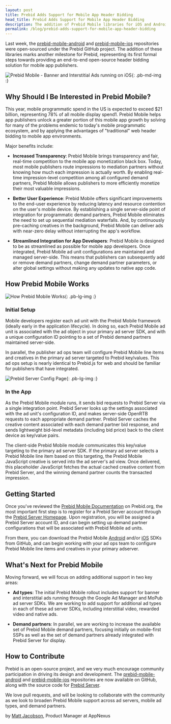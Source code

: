 ```yaml
---
layout: post
title: Prebid Adds Support for Mobile App Header Bidding
head_title: Prebid Adds Support for Mobile App Header Bidding
description: The addition of Prebid Mobile libraries for iOS and Android marks another milestone for Prebid, representing its first formal steps towards providing an end-to-end open-source header bidding solution for mobile app publishers.
permalink: /blog/prebid-adds-support-for-mobile-app-header-bidding
---
```


Last week, the [prebid-mobile-android](https://github.com/prebid/prebid-mobile-android) and [prebid-mobile-ios](https://github.com/prebid/prebid-mobile-ios) repositories were open-sourced under the Prebid GitHub project. The addition of these libraries marks another milestone for Prebid, representing its first formal steps towards providing an end-to-end open-source header bidding solution for mobile app publishers.

![Prebid Mobile - Banner and Interstitial Ads running on iOS]({{site.baseurl}}/assets/images/blog/prebid-mobile-ios-banner-and-interstitial.png){: .pb-md-img :}

## Why Should I Be Interested in Prebid Mobile?

This year, mobile programmatic spend in the US is expected to exceed $21 billion, representing 78% of all mobile display spend1. Prebid Mobile helps app publishers unlock a greater portion of this mobile app growth by solving for many of the problems endemic to today's mobile programmatic ecosystem, and by applying the advantages of "traditional" web header bidding to mobile app environments.

Major benefits include:

- **Increased Transparency**: Prebid Mobile brings transparency and fair, real-time competition to the mobile app monetization black box. Today, most mobile publishers route impressions to mediation partners without knowing how much each impression is actually worth. By enabling real-time impression-level competition among all configured demand partners, Prebid Mobile allows publishers to more efficiently monetize their most valuable impressions.

- **Better User Experience**: Prebid Mobile offers significant improvements to the end-user experience by reducing latency and resource contention on the user's mobile device. By establishing a single server-side point of integration for programmatic demand partners, Prebid Mobile eliminates the need to set up sequential mediation waterfalls. And, by continuously pre-caching creatives in the background, Prebid Mobile can deliver ads with near-zero delay without interrupting the app's workflow.

- **Streamlined Integration for App Developers**: Prebid Mobile is designed to be as streamlined as possible for mobile app developers. Once integrated, Prebid Mobile ad unit configurations are maintained and managed server-side. This means that publishers can subsequently add or remove demand partners, change demand partner parameters, or alter global settings without making any updates to native app code.

## How Prebid Mobile Works

![How Prebid Mobile Works]({{site.baseurl}}/assets/images/blog/prebid-mobile-how-it-works.png){: .pb-lg-img :}

### Initial Setup

Mobile developers register each ad unit with the Prebid Mobile framework (ideally early in the application lifecycle). In doing so, each Prebid Mobile ad unit is associated with the ad object in your primary ad server SDK, and with a unique configuration ID pointing to a set of Prebid demand partners maintained server-side.

In parallel, the publisher ad ops team will configure Prebid Mobile line items and creatives in the primary ad server targeted to Prebid key/values. This ad ops setup is nearly identical to Prebid.js for web and should be familiar for publishers that have integrated.

![Prebid Server Config Page]({{site.baseurl}}/assets/images/blog/prebid-server-config-page.png){: .pb-lg-img :}

### In the App

As the Prebid Mobile module runs, it sends bid requests to Prebid Server via a single integration point. Prebid Server looks up the settings associated with the ad unit's configuration ID, and makes server-side OpenRTB requests to each appropriate demand partner. Prebid Server caches the creative content associated with each demand partner bid response, and sends lightweight bid-level metadata (including bid price) back to the client device as key/value pairs.

The client-side Prebid Mobile module communicates this key/value targeting to the primary ad server SDK. If the primary ad server selects a Prebid Mobile line item based on this targeting, the Prebid Mobile JavaScript creative is served into the ad server's ad view. Once delivered, this placeholder JavaScript fetches the actual cached creative content from Prebid Server, and the winning demand partner counts the transacted impression.

## Getting Started

Once you've reviewed the [Prebid Mobile Documentation]({{site.baseurl}}/prebid-mobile) on Prebid.org, the most important first step is to register for a Prebid Server account through the [Prebid Server Homepage](https://prebid.adnxs.com/). Upon registration, you will be assigned a Prebid Server account ID, and can begin setting up demand partner configurations that will be associated with Prebid Mobile ad units.

From there, you can download the Prebid Mobile [Android](https://github.com/prebid/prebid-mobile-android) and/or [iOS](https://github.com/prebid/prebid-mobile-android) SDKs from GitHub, and can begin working with your ad ops team to configure Prebid Mobile line items and creatives in your primary adserver.

## What's Next for Prebid Mobile

Moving forward, we will focus on adding additional support in two key areas:

- **Ad types**: The initial Prebid Mobile rollout includes support for banner and interstitial ads running through the Google Ad Manager and MoPub ad server SDKs. We are working to add support for additional ad types in each of these ad server SDKs, including interstitial video, rewarded video and native ads.

- **Demand partners**: In parallel, we are working to increase the available set of Prebid Mobile demand partners, focusing initially on mobile-first SSPs as well as the set of demand partners already integrated with Prebid Server for display.

## How to Contribute

Prebid is an open-source project, and we very much encourage community participation in driving its design and development. The [prebid-mobile-android](https://github.com/prebid/prebid-mobile-android) and [prebid-mobile-ios](https://github.com/prebid/prebid-mobile-ios) repositories are now available on GitHub, along with the source code for [Prebid Server](https://github.com/prebid/prebid-server).

We love pull requests, and will be looking to collaborate with the community as we look to broaden Prebid Mobile support across ad servers, mobile ad types, and demand partners.

by [Matt Jacobson](https://www.linkedin.com/in/matthew-jacobson-5a947940/), Product Manager at AppNexus
